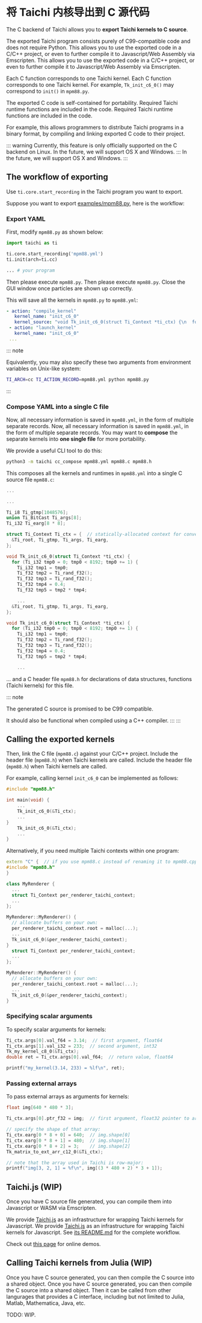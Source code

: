 # 将 Taichi 内核导出到 C 源代码

The C backend of Taichi allows you to **export Taichi kernels to C source**.

The exported Taichi program consists purely of C99-compatible code and does not require Python. This allows you to use the exported code in a C/C++ project, or even to further compile it to Javascript/Web Assembly via Emscripten. This allows you to use the exported code in a C/C++ project, or even to further compile it to Javascript/Web Assembly via Emscripten.

Each C function corresponds to one Taichi kernel. Each C function corresponds to one Taichi kernel. For example, `Tk_init_c6_0()` may correspond to `init()` in `mpm88.py`.

The exported C code is self-contained for portability. Required Taichi runtime functions are included in the code. Required Taichi runtime functions are included in the code.

For example, this allows programmers to distribute Taichi programs in a binary format, by compiling and linking exported C code to their project.

::: warning Currently, this feature is only officially supported on the C backend on Linux. In the future, we will support OS X and Windows. ::: In the future, we will support OS X and Windows. :::

## The workflow of exporting

Use `ti.core.start_recording` in the Taichi program you want to export.

Suppose you want to export [examples/mpm88.py](https://github.com/taichi-dev/taichi/blob/master/examples/mpm88.py), here is the workflow:

### Export YAML

First, modify `mpm88.py` as shown below:

```python
import taichi as ti

ti.core.start_recording('mpm88.yml')
ti.init(arch=ti.cc)

... # your program
```

Then please execute `mpm88.py`. Then please execute `mpm88.py`. Close the GUI window once particles are shown up correctly.

This will save all the kernels in `mpm88.py` to `mpm88.yml`:

```yaml
- action: "compile_kernel"
   kernel_name: "init_c6_0"
   kernel_source: "void Tk_init_c6_0(struct Ti_Context *ti_ctx) {\n  for (Ti_i32 tmp0 = 0; tmp0 < 8192...\n"
 - action: "launch_kernel"
   kernel_name: "init_c6_0"
 ...
```

::: note

Equivalently, you may also specify these two arguments from environment variables on Unix-like system:

```bash
TI_ARCH=cc TI_ACTION_RECORD=mpm88.yml python mpm88.py
```

:::

### Compose YAML into a single C file

Now, all necessary information is saved in `mpm88.yml`, in the form of multiple separate records. Now, all necessary information is saved in `mpm88.yml`, in the form of multiple separate records. You may want to **compose** the separate kernels into **one single file** for more portability.

We provide a useful CLI tool to do this:

```bash
python3 -m taichi cc_compose mpm88.yml mpm88.c mpm88.h
```

This composes all the kernels and runtimes in `mpm88.yml` into a single C source file `mpm88.c`:

```c
...

...

Ti_i8 Ti_gtmp[1048576];
union Ti_BitCast Ti_args[8];
Ti_i32 Ti_earg[8 * 8];

struct Ti_Context Ti_ctx = {  // statically-allocated context for convenience!
  &Ti_root, Ti_gtmp, Ti_args, Ti_earg,
};

void Tk_init_c6_0(struct Ti_Context *ti_ctx) {
  for (Ti_i32 tmp0 = 0; tmp0 < 8192; tmp0 += 1) {
    Ti_i32 tmp1 = tmp0;
    Ti_f32 tmp2 = Ti_rand_f32();
    Ti_f32 tmp3 = Ti_rand_f32();
    Ti_f32 tmp4 = 0.4;
    Ti_f32 tmp5 = tmp2 * tmp4;

    ...
  &Ti_root, Ti_gtmp, Ti_args, Ti_earg,
};

void Tk_init_c6_0(struct Ti_Context *ti_ctx) {
  for (Ti_i32 tmp0 = 0; tmp0 < 8192; tmp0 += 1) {
    Ti_i32 tmp1 = tmp0;
    Ti_f32 tmp2 = Ti_rand_f32();
    Ti_f32 tmp3 = Ti_rand_f32();
    Ti_f32 tmp4 = 0.4;
    Ti_f32 tmp5 = tmp2 * tmp4;

    ...
```

... and a C header file `mpm88.h` for declarations of data structures, functions (Taichi kernels) for this file.

::: note

The generated C source is promised to be C99 compatible.

It should also be functional when compiled using a C++ compiler. ::: :::

## Calling the exported kernels

Then, link the C file (`mpm88.c`) against your C/C++ project. Include the header file (`mpm88.h`) when Taichi kernels are called. Include the header file (`mpm88.h`) when Taichi kernels are called.

For example, calling kernel `init_c6_0` can be implemented as follows:

```cpp
#include "mpm88.h"

int main(void) {
    ...
    Tk_init_c6_0(&Ti_ctx);
    ...
}
    Tk_init_c6_0(&Ti_ctx);
    ...
}
```

Alternatively, if you need multiple Taichi contexts within one program:

```cpp
extern "C" {  // if you use mpm88.c instead of renaming it to mpm88.cpp
#include "mpm88.h"
}

class MyRenderer {
  ...
  struct Ti_Context per_renderer_taichi_context;
  ...
};

MyRenderer::MyRenderer() {
  // allocate buffers on your own:
  per_renderer_taichi_context.root = malloc(...);
  ...
  Tk_init_c6_0(&per_renderer_taichi_context);
}
  struct Ti_Context per_renderer_taichi_context;
  ...
};

MyRenderer::MyRenderer() {
  // allocate buffers on your own:
  per_renderer_taichi_context.root = malloc(...);
  ...
  Tk_init_c6_0(&per_renderer_taichi_context);
}
```

### Specifying scalar arguments

To specify scalar arguments for kernels:

```cpp
Ti_ctx.args[0].val_f64 = 3.14;  // first argument, float64
Ti_ctx.args[1].val_i32 = 233;  // second argument, int32
Tk_my_kernel_c8_0(&Ti_ctx);
double ret = Ti_ctx.args[0].val_f64;  // return value, float64

printf("my_kernel(3.14, 233) = %lf\n", ret);
```

### Passing external arrays

To pass external arrays as arguments for kernels:

```cpp
float img[640 * 480 * 3];

Ti_ctx.args[0].ptr_f32 = img;  // first argument, float32 pointer to array

// specify the shape of that array:
Ti_ctx.earg[0 * 8 + 0] = 640;  // img.shape[0]
Ti_ctx.earg[0 * 8 + 1] = 480;  // img.shape[1]
Ti_ctx.earg[0 * 8 + 2] = 3;    // img.shape[2]
Tk_matrix_to_ext_arr_c12_0(&Ti_ctx);

// note that the array used in Taichi is row-major:
printf("img[3, 2, 1] = %f\n", img[(3 * 480 + 2) * 3 + 1]);
```

## Taichi.js (WIP)

Once you have C source file generated, you can compile them into Javascript or WASM via Emscripten.

We provide [Taichi.js](https://github.com/taichi-dev/taichi.js) as an infrastructure for wrapping Taichi kernels for Javascript. We provide [Taichi.js](https://github.com/taichi-dev/taichi.js) as an infrastructure for wrapping Taichi kernels for Javascript. See [its README.md](https://github.com/taichi-dev/taichi.js/blob/master/README.md) for the complete workflow.

Check out [this page](https://taichi-dev.github.io/taichi.js) for online demos.

## Calling Taichi kernels from Julia (WIP)

Once you have C source generated, you can then compile the C source into a shared object. Once you have C source generated, you can then compile the C source into a shared object. Then it can be called from other langurages that provides a C interface, including but not limited to Julia, Matlab, Mathematica, Java, etc.

TODO: WIP.
